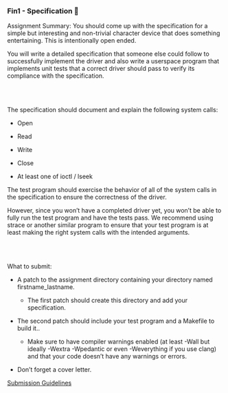 ### Fin1 - Specification 📐

Assignment Summary: You should come up with the specification for a simple but interesting and non-trivial character device that does something entertaining. This is intentionally open ended.

You will write a detailed specification that someone else could follow to successfully implement the driver and also write a userspace program that implements unit tests that a correct driver should pass to verify its compliance with the specification.

<br></br>

The specification should document and explain the following system calls:

- Open

- Read

- Write

- Close

- At least one of ioctl / lseek

The test program should exercise the behavior of all of the system calls in the specification to ensure the correctness of the driver.

However, since you won’t have a completed driver yet, you won’t be able to fully run the test program and have the tests pass. We recommend using strace or another similar program to ensure that your test program is at least making the right system calls with the intended arguments.

<br></br>

What to submit:

- A patch to the assignment directory containing your directory named firstname_lastname.

  - The first patch should create this directory and add your specification.

- The second patch should include your test program and a Makefile to build it..

  - Make sure to have compiler warnings enabled (at least -Wall but ideally -Wextra -Wpedantic or even -Weverything if you use clang) and that your code doesn’t have any warnings or errors.

- Don’t forget a cover letter.

[Submission Guidelines](../policies/submission_guidelines.md)
